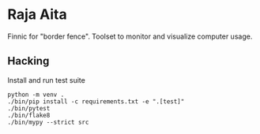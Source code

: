 # Raja Aita

Finnic for "border fence". Toolset to monitor and visualize computer usage.

## Hacking

Install and run test suite

    python -m venv .
    ./bin/pip install -c requirements.txt -e ".[test]"
    ./bin/pytest
    ./bin/flake8
    ./bin/mypy --strict src
